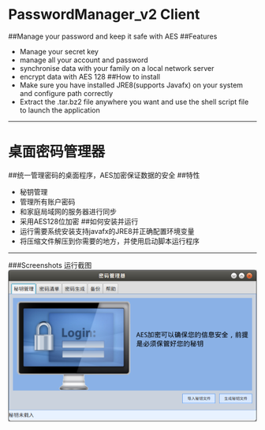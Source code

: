 # PasswordManager_v2 Client
##Manage your password and keep it safe with AES
##Features
* Manage your secret key
* manage all your account and password
* synchronise data with your family on a local network server
* encrypt data with AES 128
##How to install
* Make sure you have installed JRE8(supports Javafx) on your system and configure path correctly
* Extract the .tar.bz2 file anywhere you want and use the shell script file to launch the application
***
# 桌面密码管理器
##统一管理密码的桌面程序，AES加密保证数据的安全
##特性
* 秘钥管理
* 管理所有账户密码
* 和家庭局域网的服务器进行同步
* 采用AES128位加密
##如何安装并运行
* 运行需要系统安装支持javafx的JRE8并正确配置环境变量
* 将压缩文件解压到你需要的地方，并使用启动脚本运行程序
***
###Screenshots 运行截图
![](screenshots/01.png)